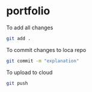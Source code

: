 # portfolio

To add all changes

```bash
git add .
```

To commit changes to loca repo

```bash
git commit -m "explanation"
```

To upload to cloud

```bash
git push
```
